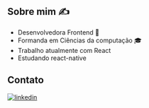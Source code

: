 ## Sobre mim ✍️
- Desenvolvedora Frontend 🚀 
- Formanda em Ciências da computação 🎓
- Trabalho atualmente com React
- Estudando react-native

## Contato
[![linkedin](https://img.shields.io/badge/LinkedIn-0077B5?style=for-the-badge&logo=linkedin&logoColor=white)](https://www.linkedin.com/in/amanda-nobre-0625121a7/)
